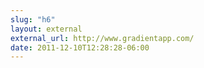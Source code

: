 ```yaml
---
slug: "h6"
layout: external
external_url: http://www.gradientapp.com/
date: 2011-12-10T12:28:28-06:00
---
```

